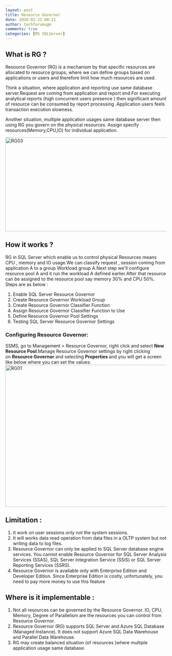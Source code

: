 ```yaml
---
layout: post
title: Resource Governor
date: 2020-02-22 00:21
author: techforumugm
comments: true
categories: [MS SQLServer]
---
```

<h2>What is RG ?</h2>
Resource Governor (RG) is a mechanism by that specific resources are allocated to resource groups, where we can define groups based on applications or users and therefore limit how much resources are used.

Think a situation, where application and reporting use same database server.Request are coming from application and report end.For executing analytical reports (high concurrent users presence ) then significant amount of resource can be consumed by report processing .Application users feels transaction execution slowness.

Another situation, multiple application usages same database server then using RG you govern on the physical resources. Assign specify resources(Memory,CPU,IO) for individual application.

<img class="alignnone size-full wp-image-1062" src="https://techforumugm.files.wordpress.com/2020/02/rg03.png" alt="RG03" width="593" height="294" />
<h2>How it works ?</h2>
RG in SQL Server which enable us to control physical Resources means CPU , memory and IO usage.We can classify request , session coming from application A to a group Workload group A.Next step we'll configure resource pool A and it run the workload A defined earlier.After that resource can be assigned to the resource pool say memory 30% and CPU 50%. Steps are as below :
<ol>
	<li>Enable SQL Server Resource Governor</li>
	<li>Create Resource Governor Workload Group</li>
	<li>Create Resource Governor Classifier Function</li>
	<li>Assign Resource Governor Classifier Function to Use</li>
	<li>Define Resource Governor Pool Settings</li>
	<li>Testing SQL Server Resource Governor Settings</li>
</ol>
<h3><b>Configuring Resource Governor:</b></h3>
SSMS, go to Management &gt; Resource Governor, right click and select <b>New Resource Pool</b>.Manage Resource Governor settings by right clicking on <b>Resource Governor</b> and selecting <b>Properties </b>and you will get a screen like below where you can set the values:

<img class="alignnone size-full wp-image-964" src="https://techforumugm.files.wordpress.com/2020/03/rg01.png" alt="RG01" width="964" height="444" />
<h2>Limitation :</h2>
<ol>
	<li>It work on user sessions only not the system sessions.</li>
	<li>It will works data read operation from data files in a OLTP system but not writing data to log files.</li>
	<li>Resource Governor can only be applied to SQL Server database engine services. You cannot enable Resource Governor for SQL Server Analysis Services (SSAS), SQL Server Integration Service (SSIS) or SQL Server Reporting Services (SSRS).</li>
	<li>Resource Governor is available only with Enterprise Edition and Developer Edition. Since Enterprise Edition is costly, unfortunately, you need to pay more money to use this feature</li>
</ol>
<h2>Where is it implementable :</h2>
<ol>
	<li>Not all resources can be governed by the Resource Governor. IO, CPU, Memory, Degree of Parallelism are the resources you can control from Resource Governor.</li>
	<li>Resource Governor (RG) supports SQL Server and Azure SQL Database (Managed Instance). It does not support Azure SQL Data Warehouse and Parallel Data Warehouse.</li>
	<li>RG may create balanced situation (of resources )where multiple application usage same database.</li>
</ol>
&nbsp;

&nbsp;

